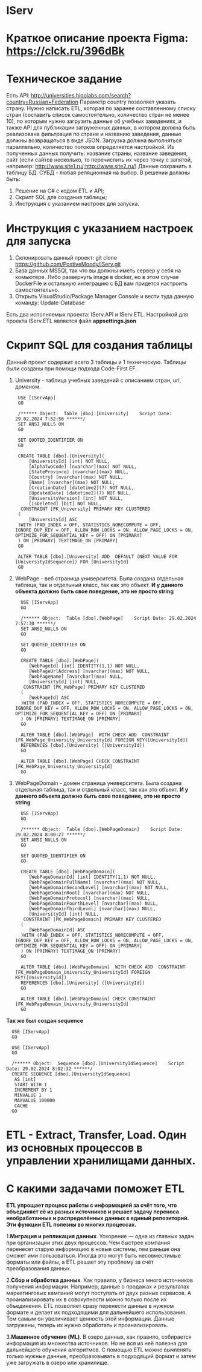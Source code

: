 # IServ
# Краткое описание проекта Figma: https://clck.ru/396dBk
# Техническое задание
Есть API:
http://universities.hipolabs.com/search?country=Russian+Federation
Параметр country позволяет указать страну.
Нужно написать ETL, которая по заранее составленному списку стран (составить список
самостоятельно, количество стран не менее 10), по которым нужно загрузить данные об
учебных заведениях, и также API для публикации загруженных данных, в котором должна быть
реализована фильтрация по стране и названию заведения, данные должны возвращаться в
виде JSON.
Загрузка должна выполняться параллельно, количество потоков определяется настройкой.
Из полученных данных получить: название страны, название заведения, сайт (если сайтов
несколько, то перечислить их через точку с запятой, например:
http://www.site1.ru/;http://www.site2.ru/)
Данные сохранить в таблицу БД. СУБД - любая реляционная на выбор.
В решении должны быть:
1. Решение на C# с кодом ETL и API;
2. Скрипт SQL для создания таблицы;
3. Инструкция с указанием настроек для запуска.

# Инструкция с указанием настроек для запуска
1) Склонировать данный проект: git clone https://github.com/PostiveMoody/IServ.git
2) База данных MSSQl, так что вы должны иметь сервер у себя на комьютере. Либо развернуть image в docker, но в этом случае DockerFile и остальную интеграцию с БД вам придется настроить самостоятельно.
3) Открыть VisualStudio/Package Manager Console и вести туда данную команду: Update-Database

Есть два исполняемых проекта: IServ.API и IServ.ETL. Настройкой для проекта IServ.ETL является файл **appsettings.json**

# Скрипт SQL для создания таблицы
Данный проект содержит всего 3 таблицы и 1 техническую. Таблицы были созданы при помощи подхода Code-First EF.

1) University - таблица учебных заведений с описанием стран, uri, доменом.
   
        USE [IServApp]
        GO
        
        /****** Object:  Table [dbo].[University]    Script Date: 29.02.2024 7:52:56 ******/
        SET ANSI_NULLS ON
        GO
        
        SET QUOTED_IDENTIFIER ON
        GO
        
        CREATE TABLE [dbo].[University](
        	[UniversityId] [int] NOT NULL,
        	[AlphaTwoCode] [nvarchar](max) NOT NULL,
        	[StateProvince] [nvarchar](max) NULL,
        	[Country] [nvarchar](max) NOT NULL,
        	[Name] [nvarchar](max) NOT NULL,
        	[CreationDate] [datetime2](7) NOT NULL,
        	[UpdatedDate] [datetime2](7) NOT NULL,
        	[UniversityVersion] [int] NOT NULL,
        	[IsDeleted] [bit] NOT NULL,
         CONSTRAINT [PK_University] PRIMARY KEY CLUSTERED 
        (
        	[UniversityId] ASC
        )WITH (PAD_INDEX = OFF, STATISTICS_NORECOMPUTE = OFF, IGNORE_DUP_KEY = OFF, ALLOW_ROW_LOCKS = ON, ALLOW_PAGE_LOCKS = ON, OPTIMIZE_FOR_SEQUENTIAL_KEY = OFF) ON [PRIMARY]
        ) ON [PRIMARY] TEXTIMAGE_ON [PRIMARY]
        GO
        
        ALTER TABLE [dbo].[University] ADD  DEFAULT (NEXT VALUE FOR [UniversityIdSequence]) FOR [UniversityId]
        GO

2) WebPage - веб страница университета. Была создана отдельная таблица, так и отдельный класс, так как это объект. **И у данного объекта должно быть свое поведение, это не просто string**

         USE [IServApp]
         GO
         
         /****** Object:  Table [dbo].[WebPage]    Script Date: 29.02.2024 7:57:30 ******/
         SET ANSI_NULLS ON
         GO
         
         SET QUOTED_IDENTIFIER ON
         GO
         
         CREATE TABLE [dbo].[WebPage](
         	[WebPageId] [int] IDENTITY(1,1) NOT NULL,
         	[WebPageUrlAddress] [nvarchar](max) NOT NULL,
         	[WebPageName] [nvarchar](max) NULL,
         	[UniversityId] [int] NULL,
          CONSTRAINT [PK_WebPage] PRIMARY KEY CLUSTERED 
         (
         	[WebPageId] ASC
         )WITH (PAD_INDEX = OFF, STATISTICS_NORECOMPUTE = OFF, IGNORE_DUP_KEY = OFF, ALLOW_ROW_LOCKS = ON, ALLOW_PAGE_LOCKS = ON, OPTIMIZE_FOR_SEQUENTIAL_KEY = OFF) ON [PRIMARY]
         ) ON [PRIMARY] TEXTIMAGE_ON [PRIMARY]
         GO
         
         ALTER TABLE [dbo].[WebPage]  WITH CHECK ADD  CONSTRAINT [FK_WebPage_University_UniversityId] FOREIGN KEY([UniversityId])
         REFERENCES [dbo].[University] ([UniversityId])
         GO
         
         ALTER TABLE [dbo].[WebPage] CHECK CONSTRAINT [FK_WebPage_University_UniversityId]
         GO

3) WebPageDomain - домен страница университета. Была создана отдельная таблица, так и отдельный класс, так как это объект. **И у данного объекта должно быть свое поведение, это не просто string**

         USE [IServApp]
         GO
         
         /****** Object:  Table [dbo].[WebPageDomain]    Script Date: 29.02.2024 8:00:27 ******/
         SET ANSI_NULLS ON
         GO
         
         SET QUOTED_IDENTIFIER ON
         GO
         
         CREATE TABLE [dbo].[WebPageDomain](
         	[WebPageDomainId] [int] IDENTITY(1,1) NOT NULL,
         	[WebPageDomainFullName] [nvarchar](max) NOT NULL,
         	[WebPageDomainSecondLevel] [nvarchar](max) NOT NULL,
         	[WebPageDomainRoot] [nvarchar](max) NOT NULL,
         	[WebPageDomainProtocol] [nvarchar](max) NULL,
         	[WebPageDomainFourthLevel] [nvarchar](max) NULL,
         	[WebPageDomainThirdLevel] [nvarchar](max) NULL,
         	[UniversityId] [int] NULL,
          CONSTRAINT [PK_WebPageDomain] PRIMARY KEY CLUSTERED 
         (
         	[WebPageDomainId] ASC
         )WITH (PAD_INDEX = OFF, STATISTICS_NORECOMPUTE = OFF, IGNORE_DUP_KEY = OFF, ALLOW_ROW_LOCKS = ON, ALLOW_PAGE_LOCKS = ON, OPTIMIZE_FOR_SEQUENTIAL_KEY = OFF) ON [PRIMARY]
         ) ON [PRIMARY] TEXTIMAGE_ON [PRIMARY]
         GO
         
         ALTER TABLE [dbo].[WebPageDomain]  WITH CHECK ADD  CONSTRAINT [FK_WebPageDomain_University_UniversityId] FOREIGN KEY([UniversityId])
         REFERENCES [dbo].[University] ([UniversityId])
         GO
         
         ALTER TABLE [dbo].[WebPageDomain] CHECK CONSTRAINT [FK_WebPageDomain_University_UniversityId]
         GO

**Так же был создан sequence**

      USE [IServApp]
      GO
      
      USE [IServApp]
      GO
      
      /****** Object:  Sequence [dbo].[UniversityIdSequence]    Script Date: 29.02.2024 8:02:32 ******/
      CREATE SEQUENCE [dbo].[UniversityIdSequence] 
       AS [int]
       START WITH 1
       INCREMENT BY 1
       MINVALUE 1
       MAXVALUE 100000
       CACHE 
      GO
         
# ETL - Extract, Transfer, Load. Один из основных процессов в управлении хранилищами данных.
# С какими задачами поможет ETL

**ETL упрощает процесс работы с информацией за счёт того, что объединяет её из разных источников и решает задачу переноса необработанных и распределённых данных в единый репозиторий. Эти функции ETL полезны во многих процессах.**

1.**Миграция и репликация данных**. Ускорение — одна из главных задач при организации этих двух процессов. Чем быстрее компания перенесет старую информацию в новые системы, тем раньше она сможет ими пользоваться. Иногда это могут быть несовместимые форматы или файлы, а ETL решает эту проблему за счёт преобразования данных.

2.**Сбор и обработка данных**. Как правило, у бизнеса много источников получения информации. Например, данные о продажах и результатах маркетинговых кампаний могут поступать от двух разных сервисов. А проанализировать их в совокупности можно только после их объединения. ETL позволяет сразу перенести данные в нужном формате и делает их подходящими для дальнейшего использования. Тем самым он увеличивает ценность этой информации. Данные загружены, теперь их нужно обработать и проанализировать.

3.**Машинное обучение (ML)**. В озеро данных, как правило, собирается информация из множества источников. Но не вся из неё полезна для дальнейшего обучения алгоритмов. С помощью ETL можно вычленять только нужные данные, преобразовывать в подходящий формат и затем уже загружать в озеро или хранилище.
